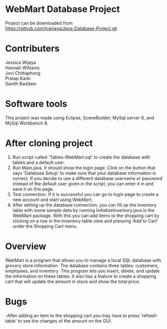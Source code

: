 # WebMart Database Project
Project can be downloaded from  
https://github.com/jcwijaya/Java-Database-Project.git  
# Contributers
Jessica Wijaya  
Hannah Williams  
Jovi Chittaphong  
Pratap Karki  
Sanith Baddam  

# Software tools
This project was made using Eclipse, SceneBuilder, MySql server 8, and MySql Workbench 8.  

# After cloning project
1. Run script called 'Tables-WebMart.sql' to create the database with tables and a default user. 
2. Run Main.java. It should show the login page. Click on the button that says 'Database Setup' to make sure that your database information is correct. If you decide to use a different database username or password instead of the default user given in the script, you can enter it in and save it on this page.
3. Test connection. If it is successful you can go to login page to create a new account and start using WebMart.
4. After setting up the database connection, you can fill up the inventory table with some sample data by running InitializeInventory.java in the WebMart package. With this you can add items to the shopping cart by clicking on a row in the inventory table view and pressing 'Add to Cart' under the Shopping Cart menu.
# Overview
WebMart is a program that allows you to manage a local SQL database with grocery store information. The database contains three tables: customers, employees, and inventory. This program lets you insert, delete, and update the information on these tables. It also has a feature to create a shopping cart that will update the amount in stock and show the total price.
# Bugs
-After adding an item to the shopping cart you may have to press 'refresh table' to see the changes of the amount on the GUI.
